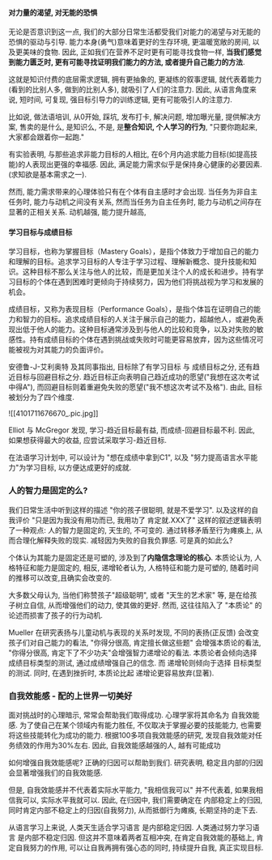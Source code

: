 
#### 对力量的渴望, 对无能的恐惧

无论是否意识到这一点,  我们的大部分日常生活都受我们对能力的渴望与对无能的恐惧的驱动与引导.   能力本身(勇气)意味着更好的生存环境, 更温暖宽敞的房间, 以及更美味的食物.  因此, 正如我们在营养不足时更有可能寻找食物一样, **当我们感觉到能力匮乏时, 更有可能寻找证明我们能力的方法, 或者提升自己能力的方法**. 

这就是知识付费的底层需求逻辑,  拥有更抽象的, 更凝练的叙事逻辑, 就代表着能力(看到的比别人多, 做到的比别人多), 就吸引了人们的注意力. 因此, 从语言角度来说,  短时间, 可复现, 强目标引导力的训练逻辑, 更有可能吸引人的注意力.

比如说, 做法语培训, 从0开始, 踩坑, 发布打卡, 解决问题, 增加曝光量, 提供解决方案, 售卖的是什么, 是知识么, 不是, 是**整合知识,  个人学习的行为**, "只要你跑起来, 大家都会跟着你一起跑."

有实验表明,  与那些追求非能力目标的人相比, 在6个月内追求能力目标(如提高技能)的人表现出更强的幸福感. 因此, 满足能力需求似乎是保持身心健康的必要因素. (求知欲是基本需求之一).

然而, 能力需求带来的心理体验只有在个体有自主感时才会出现. 当任务为非自主任务时, 能力与动机之间没有关系, 然而当任务为自主任务时, 能力与动机之间存在显著的正相关关系. 动机越强, 能力提升越高, 


#### 学习目标与成绩目标



学习目标，也称为掌握目标（Mastery Goals），是指个体致力于增加自己的能力和理解的目标。追求学习目标的人专注于学习过程、理解新概念、提升技能和知识。这种目标不那么关注与他人的比较，而是更加关注个人的成长和进步。持有学习目标的个体在遇到困难时更倾向于持续努力，因为他们将挑战视为学习和发展的机会。


成绩目标，又称为表现目标（Performance Goals），是指个体旨在证明自己的能力和智力的目标。追求成绩目标的人关注于展示自己的能力，超越他人，或避免表现出低于他人的能力。这种目标通常涉及到与他人的比较和竞争，以及对失败的敏感性。持有成绩目标的个体在遇到挑战或失败时可能更容易放弃，因为这些情况可能被视为对其能力的负面评价。


安德鲁-J-艾利奥特 及其同事指出, 目标除了有学习目标 与 成绩目标之分, 还有趋近目标与回避目标之分.  趋近目标正向表明自己趋近成功的愿望("我想在这次考试中得A"), 而回避目标则着重避免失败的愿望("我不想这次考试不及格"). 由此, 目标被划分为了四个维度. 


![[4101711676670_.pic.jpg]]


Elliot 与 McGregor 发现, 学习-趋近目标最有益, 而成绩-回避目标最不利. 因此, 如果想获得最大的收益, 应尝试采取学习-趋近目标.

在法语学习计划中, 可以设计为 "想在成绩中拿到C1", 以及 "努力提高语言水平能力"为学习目标, 以方便达成更好的成就.

### 人的智力是固定的么?

我们日常生活中听到这样的描述 "你的孩子很聪明, 就是不爱学习". 以及这样的自我评价 "只是因为我没有用功而已, 我用功了 肯定就.XXX了"  这样的叙述逻辑表明了一种观点: 人的智力是固定的, 天生的, 不可变的. 通过转移矛盾至行为瘫痪上, 从而合理化解释失败的现实. 减轻因为失败的自我负罪感. 可是真的如此么?

个体认为其能力是固定还是可塑的, 涉及到了**内隐信念理论的核心**. 本质论认为, 人格特征和能力是固定的, 相反, 递增轮者认为, 人格特征和能力是可塑的, 随着时间的推移可以改变,且确实会改变的.


大多数父母认为, 当他们称赞孩子"超级聪明", 或者 "天生的艺术家" 等, 是在给孩子树立自信, 从而增强他们的动力,  使其做的更好. 然而, 这往往陷入了 "本质论" 的论述而损害了孩子的行为动机.


Mueller 在研究表扬与儿童动机与表现的关系时发现, 不同的表扬(正反馈) 会改变孩子们对自己能力的看法,  "你得分很高, 肯定擅长做这些题" 会增强本质论的看法, "你得分很高, 肯定下了不少功夫"会增强智力递增论的看法.  本质论者会倾向选择 成绩目标类型的测试, 通过成绩增强自己的信念. 而 递增轮则倾向于选择 目标类型的测试. 同时, 在遇到挫折时, 本质论比起 递增论更容易放弃(显著).


### 自我效能感 - 配的上世界一切美好

面对挑战时的心理暗示, 常常会帮助我们取得成功. 心理学家将其命名为 自我效能感. 为了使自己在某个领域内有能力胜任,  不仅取决于掌握必要的技能能力, 也需要将这些技能转化为成功的能力. 根据100多项自我效能感的研究, 发现自我效能对任务绩效的作用为30%左右. 因此, 自我效能感越强的人, 越有可能成功

如何增强自我效能感呢?  正确的归因可以帮助到我们. 研究表明, 稳定且内部的归因会显著增强我们的自我效能感.

但是, 自我效能感并不代表着实际水平能力,  "我相信我可以" 并不代表着, 如果我相信我可以, 实际水平我就可以. 因此, 在归因中, 我们需要确定在 内部稳定上的归因,  同时肯定内部不稳定上的归因(自我努力),  从而抵御行为瘫痪, 长期坚持的走下去.

从语言学习上来说,  人类天生适合学习语言 是内部稳定归因. 人类通过努力学习语言 是内部不稳定归因. 但这并不意味着两者互相冲突, 在肯定自我效能的基础上, 肯定自我努力的作用, 可以让自我再拥有强心态的同时, 持续提升自我, 真正实现目标.






